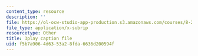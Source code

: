 ```yaml
---
content_type: resource
description: ''
file: https://ol-ocw-studio-app-production.s3.amazonaws.com/courses/8-20-introduction-to-special-relativity-january-iap-2021/f5b7a9064d6353a28fda6636d200594f_2YPu29d8RZY.vtt
file_type: application/x-subrip
resourcetype: Other
title: 3play caption file
uid: f5b7a906-4d63-53a2-8fda-6636d200594f
---
```

